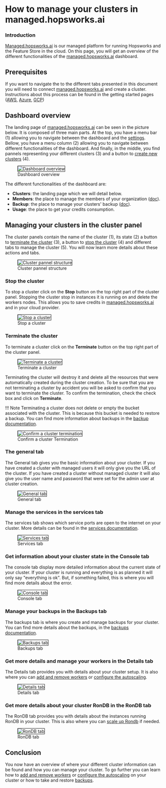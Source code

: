 # How to manage your clusters in managed.hopsworks.ai

### Introduction
[Managed.hopsworks.ai](https://managed.hopsworks.ai) is our managed platform for running Hopsworks and the Feature Store in the cloud. On this page, you will get an overview of the different functionalities of the [managed.hopsworks.ai](https://managed.hopsworks.ai) dashboard.

## Prerequisites
If you want to navigate the to the different tabs presented in this document you will need to connect [managed.hopsworks.ai](https://managed.hopsworks.ai) and create a cluster. Instructions about this process can be found in the getting started pages ([AWS](../aws/getting_started.md), [Azure](../azure/getting_started.md), [GCP](../gcp/getting_started.md))

## Dashboard overview
The landing page of [managed.hopsworks.ai](https://managed.hopsworks.ai) can be seen in the picture below. It is composed of three main parts. At the top, you have a menu bar (1) allowing you to navigate between the dashboard and the [settings](./settings.md). Bellow, you have a menu column (2) allowing you to navigate between different functionalities of the dashboard. And finally, in the middle, you find pannels representing your different clusters (3) and a button to [create new clusters](../aws/cluster_creation.md) (4).

<p align="center">
  <figure>
    <img style="border: 1px solid #000" src="../../../assets/images/setup_installation/managed/common/dashboard/dashboard.png" alt="Dashboard overview">
    <figcaption>Dashboard overview</figcaption>
  </figure>
</p>

The different functionalities of the dashboard are:

- **Clusters**: the landing page which we will detail below.
- **Members**: the place to manage the members of your organization ([doc](user_management.md)).
- **Backup**: the place to manage your clusters' backup ([doc](backup.md)).
- **Usage**: the place to get your credits consumption.

## Managing your clusters in the cluster panel
The cluster panels contain the name of the cluster (1), its state (2) a button to [terminate the cluster](#terminate-the-cluster) (3), a button to [stop the cluster](#stop-the-cluster) (4) and different tabs to manage the cluster (5). You will now learn more details about these actions and tabs.

<p align="center">
  <figure>
    <img style="border: 1px solid #000" src="../../../assets/images/setup_installation/managed/common/dashboard/cluster_pannel.png" alt="Cluster pannel structure">
    <figcaption>Cluster pannel structure</figcaption>
  </figure>
</p>

### Stop the cluster
To stop a cluster click on the __Stop__ button on the top right part of the cluster panel. Stopping the cluster stop in instances it is running on and delete the workers nodes. This allows you to save credits in [managed.hopsworks.ai](https://managed.hopsworks.ai) and in your cloud provider.

<p align="center">
  <figure>
    <img style="border: 1px solid #000" src="../../../assets/images/setup_installation/managed/common/dashboard/stop_cluster.png" alt="Stop a cluster">
    <figcaption>Stop a cluster</figcaption>
  </figure>
</p>

### Terminate the cluster
To terminate a cluster click on the __Terminate__ button on the top right part of the cluster panel.

<p align="center">
  <figure>
    <img style="border: 1px solid #000" src="../../../assets/images/setup_installation/managed/common/dashboard/terminate_cluster.png" alt="Terminate a cluster">
    <figcaption>Terminate a cluster</figcaption>
  </figure>
</p>

Terminating the cluster will destroy it and delete all the resources that were automatically created during the cluster creation. To be sure that you are not terminating a cluster by accident you will be asked to confirm that you want to terminate the cluster. To confirm the termination, check the check box and click on __Terminate__.

!!! Note
    Terminating a cluster does not delete or empty the bucket associated with the cluster. This is because this bucket is needed to restore a backup. You can find more information about backups in the [backup documentation](./backup.md).

<p align="center">
  <figure>
    <img style="border: 1px solid #000" src="../../../assets/images/setup_installation/managed/common/dashboard/terminate_cluster_confirmation.png" alt="Confirm a cluster termination">
    <figcaption>Confirm a cluster Termination</figcaption>
  </figure>
</p>

### The general tab
The General tab gives you the basic information about your cluster. If you have created a cluster with managed users it will only give you the URL of the cluster. If you have created a cluster without managed cluster it will also give you the user name and password that were set for the admin user at cluster creation.

<p align="center">
  <figure>
    <img style="border: 1px solid #000" src="../../../assets/images/setup_installation/managed/common/dashboard/general_tab.png" alt="General tab">
    <figcaption>General tab</figcaption>
  </figure>
</p>

### Manage the services in the services tab
The services tab shows which service ports are open to the internet on your cluster. More details can be found in the [services documentation](./services.md).

<p align="center">
  <figure>
    <img style="border: 1px solid #000" src="../../../assets/images/setup_installation/managed/common/dashboard/services_tab.png" alt="Services tab">
    <figcaption>Services tab</figcaption>
  </figure>
</p>

### Get information about your cluster state in the Console tab
The console tab display more detailed information about the current state of your cluster. If your cluster is running and everything is as planned it will only say "everything is ok". But, if something failed, this is where you will find more details about the error.

<p align="center">
  <figure>
    <img style="border: 1px solid #000" src="../../../assets/images/setup_installation/managed/common/dashboard/console_tab.png" alt="Console tab">
    <figcaption>Console tab</figcaption>
  </figure>
</p>


### Manage your backups in the Backups tab
The backups tab is where you create and manage backups for your cluster. You can find more details about the backups, in the [backups documentation](./backup.md).

<p align="center">
  <figure>
    <img style="border: 1px solid #000" src="../../../assets/images/setup_installation/managed/common/dashboard/backups_tab.png" alt="Backups tab">
    <figcaption>Backups tab</figcaption>
  </figure>
</p>

### Get more details and manage your workers in the Details tab
The Details tab provides you with details about your cluster setup. It is also where you can [add and remove workers](./adding_removing_workers.md) or [configure the autoscaling](./autoscaling.md).

<p align="center">
  <figure>
    <img style="border: 1px solid #000" src="../../../assets/images/setup_installation/managed/common/dashboard/details_tab.png" alt="Details tab">
    <figcaption>Details tab</figcaption>
  </figure>
</p>

### Get more details about your cluster RonDB in the RonDB tab
The RonDB tab provides you with details about the instances running RonDB in your cluster. This is also where you can [scale up Rondb](./scalingup.md) if needed.

<p align="center">
  <figure>
    <img style="border: 1px solid #000" src="../../../assets/images/setup_installation/managed/common/dashboard/rondb_tab.png" alt="RonDB tab">
    <figcaption>RonDB tab</figcaption>
  </figure>
</p>

## Conclusion
You now have an overview of where your different cluster information can be found and how you can manage your cluster. To go further you can learn how to [add and remove workers](./adding_removing_workers.md) or [configure the autoscaling](./autoscaling.md) on your cluster or how to take and restore [backups](./backup.md).